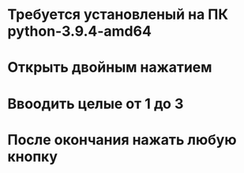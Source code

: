 # Требуется установленый на ПК python-3.9.4-amd64
# Открыть двойным нажатием
# Ввоодить целые от 1 до 3
# После окончания нажать любую кнопку
